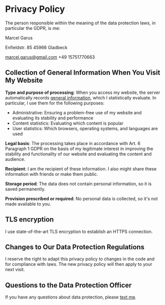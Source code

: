 # Privacy Policy

The person responsible within the meaning of the data protection laws, in particular the GDPR, is me:

Marcel Garus

Enfieldstr. 85
45966 Gladbeck

marcel.garus@gmail.com
+49 15751770663

## Collection of General Information When You Visit My Website

**Type and purpose of processing**:
When you access my website, the server automatically records [general information](https://github.com/marcelgarus/server/blob/main/src/visits.rs), which I statistically evaluate.
In particular, I use them for the following purposes:

* Administrative: Ensuring a problem-free use of my website and evaluating its stability and performance
* Content statistics: Evaluating which content is popular
* User statistics: Which browsers, operating systems, and languages are used

**Legal basis**:
The processing takes place in accordance with Art. 6 Paragraph 1 GDPR on the basis of my legitimate interest in improving the stability and functionality of our website and evaluating the content and audience.

**Recipient**:
I am the recipient of these information.
I also might share these information with friends or make them public.

**Storage period**:
The data does not contain personal information, so it is saved permanently.

**Provision prescribed or required**:
No personal data is collected, so it's not made available to you.

## TLS encryption

I use state-of-the-art TLS encryption to establish an HTTPS connection.

## Changes to Our Data Protection Regulations

I reserve the right to adapt this privacy policy to changes in the code and for compliance with laws.
The new privacy policy will then apply to your next visit.

## Questions to the Data Protection Officer

If you have any questions about data protection, please [text me](/contacts).
